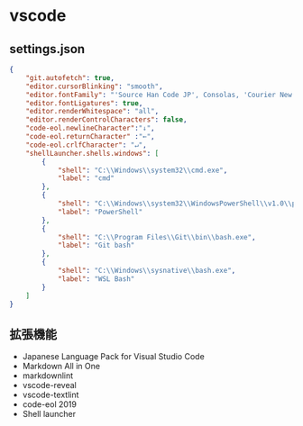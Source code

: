 # vscode

## settings.json

```json:settings.json
{
    "git.autofetch": true,
    "editor.cursorBlinking": "smooth",
    "editor.fontFamily": "'Source Han Code JP', Consolas, 'Courier New', monospace",
    "editor.fontLigatures": true,
    "editor.renderWhitespace": "all",
    "editor.renderControlCharacters": false,
    "code-eol.newlineCharacter":"↓",
    "code-eol.returnCharacter" :"←",
    "code-eol.crlfCharacter": "↵",
    "shellLauncher.shells.windows": [
        {
            "shell": "C:\\Windows\\system32\\cmd.exe",
            "label": "cmd"
        },
        {
            "shell": "C:\\Windows\\system32\\WindowsPowerShell\\v1.0\\powershell.exe",
            "label": "PowerShell"
        },
        {
            "shell": "C:\\Program Files\\Git\\bin\\bash.exe",
            "label": "Git bash"
        },
        {
            "shell": "C:\\Windows\\sysnative\\bash.exe",
            "label": "WSL Bash"
        }
    ]
}
```

## 拡張機能

- Japanese Language Pack for Visual Studio Code
- Markdown All in One
- markdownlint
- vscode-reveal
- vscode-textlint
- code-eol 2019
- Shell launcher
